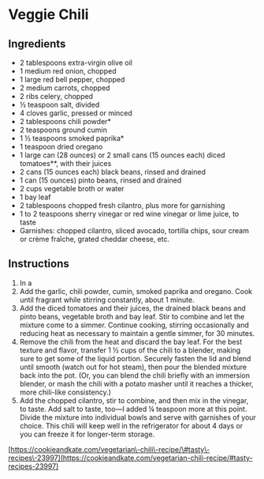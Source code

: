 # Veggie Chili

## Ingredients

- 2 tablespoons extra\-virgin olive oil
- 1 medium red onion, chopped
- 1 large red bell pepper, chopped
- 2 medium carrots, chopped
- 2 ribs celery, chopped
- ½ teaspoon salt, divided
- 4 cloves garlic, pressed or minced
- 2 tablespoons chili powder\*
- 2 teaspoons ground cumin
- 1 ½ teaspoons smoked paprika\*
- 1 teaspoon dried oregano
- 1 large can \(28 ounces\) or 2 small cans \(15 ounces each\) diced tomatoes\*\*, with their juices
- 2 cans \(15 ounces each\) black beans, rinsed and drained
- 1 can \(15 ounces\) pinto beans, rinsed and drained
- 2 cups vegetable broth or water
- 1 bay leaf
- 2 tablespoons chopped fresh cilantro, plus more for garnishing
- 1 to 2 teaspoons sherry vinegar or red wine vinegar or lime juice, to taste
- Garnishes: chopped cilantro, sliced avocado, tortilla chips, sour cream or crème fraîche, grated cheddar cheese, etc.

## Instructions

1. In a 
2. Add the garlic, chili powder, cumin, smoked paprika and oregano. Cook until fragrant while stirring constantly, about 1 minute.
3. Add the diced tomatoes and their juices, the drained black beans and pinto beans, vegetable broth and bay leaf. Stir to combine and let the mixture come to a simmer. Continue cooking, stirring occasionally and reducing heat as necessary to maintain a gentle simmer, for 30 minutes.
4. Remove the chili from the heat and discard the bay leaf. For the best texture and flavor, transfer 1 ½ cups of the chili to a blender, making sure to get some of the liquid portion. Securely fasten the lid and blend until smooth \(watch out for hot steam\), then pour the blended mixture back into the pot. \(Or, you can blend the chili briefly with an immersion blender, or mash the chili with a potato masher until it reaches a thicker, more chili\-like consistency.\)
5. Add the chopped cilantro, stir to combine, and then mix in the vinegar, to taste. Add salt to taste, too—I added ¼ teaspoon more at this point. Divide the mixture into individual bowls and serve with garnishes of your choice. This chili will keep well in the refrigerator for about 4 days or you can freeze it for longer\-term storage.

[https://cookieandkate.com/vegetarian\-chili\-recipe/\#tasty\-recipes\-23997](https://cookieandkate.com/vegetarian-chili-recipe/#tasty-recipes-23997)
